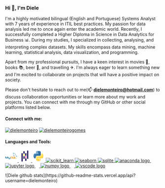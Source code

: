 ### Hi 👋, I'm Diele
I'm a highly motivated bilingual (English and Portuguese) Systems Analyst with 7 years of experience in ITIL best practices. My passion for data analysis led me to once again enter the academic world. Recently, I successfully completed a Higher Diploma in Science in Data Analytics for Business 📊. During my studies, I specialized in collecting, analysing, and interpreting complex datasets. My skills encompass data mining, machine learning, statistical analysis, data visualization, and programming.

Apart from my professional pursuits, I have a keen interest in movies 🎥, books 📚, beer 🍺, and travelling ✈. I'm always eager to learn something new and I'm excited to collaborate on projects that will have a positive impact on society.

Please don't hesitate to reach out to me(📫 **dielemonteiro@hotmail.com**) to discuss collaboration opportunities or learn more about my work and projects. You can connect with me through my GitHub or other social platforms listed below.

<h4 align="left">Connect with me:</h4>
<p align="left">
<a href="https://linkedin.com/in/dielemonteiro" target="blank"><img align="center" src="https://raw.githubusercontent.com/rahuldkjain/github-profile-readme-generator/master/src/images/icons/Social/linked-in-alt.svg" alt="dielemonteiro" height="30" width="40" /></a>
<a href="https://kaggle.com/dielemonteirogomes" target="blank"><img align="center" src="https://raw.githubusercontent.com/rahuldkjain/github-profile-readme-generator/master/src/images/icons/Social/kaggle.svg" alt="dielemonteirogomes" height="30" width="40" /></a>
</p>

<h4 align="left">Languages and Tools:</h4>
<p align="left"> <a href="https://www.mysql.com/" target="_blank" rel="noreferrer"> <img src="https://raw.githubusercontent.com/devicons/devicon/master/icons/mysql/mysql-original-wordmark.svg" alt="mysql" width="40" height="40"/> </a> <a href="https://pandas.pydata.org/" target="_blank" rel="noreferrer"> <img src="https://raw.githubusercontent.com/devicons/devicon/2ae2a900d2f041da66e950e4d48052658d850630/icons/pandas/pandas-original.svg" alt="pandas" width="40" height="40"/> </a> <a href="https://www.python.org" target="_blank" rel="noreferrer"> <img src="https://raw.githubusercontent.com/devicons/devicon/master/icons/python/python-original.svg" alt="python" width="40" height="40"/> </a> <a href="https://scikit-learn.org/" target="_blank" rel="noreferrer"> <img src="https://upload.wikimedia.org/wikipedia/commons/0/05/Scikit_learn_logo_small.svg" alt="scikit_learn" width="40" height="40"/> </a> <a href="https://seaborn.pydata.org/" target="_blank" rel="noreferrer"> <img src="https://seaborn.pydata.org/_images/logo-mark-lightbg.svg" alt="seaborn" width="40" height="40"/> </a> <a href="https://www.sqlite.org/" target="_blank" rel="noreferrer"> <img src="https://www.vectorlogo.zone/logos/sqlite/sqlite-icon.svg" alt="sqlite" width="40" height="40"/> 
  <img src="https://cdn.jsdelivr.net/gh/devicons/devicon/icons/anaconda/anaconda-original.svg" height="40" alt="anaconda logo"  />
  <img width="12" />
  <img src="https://cdn.jsdelivr.net/gh/devicons/devicon/icons/jupyter/jupyter-original.svg" height="40" alt="jupyter logo"  />
  <img width="12" />
  <img src="https://cdn.jsdelivr.net/gh/devicons/devicon/icons/numpy/numpy-original.svg" height="40" alt="numpy logo"  />
  <img width="12" />
  <img src="https://cdn.jsdelivr.net/gh/devicons/devicon/icons/vscode/vscode-original.svg" height="40" alt="vscode logo"  />
</a> </p>
![Diele github stats](https://github-readme-stats.vercel.app/api?username=dielemonteiro)
